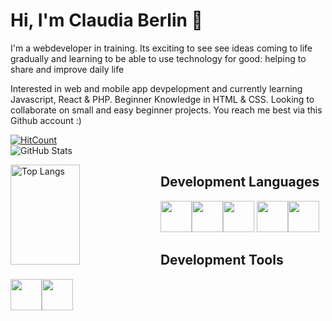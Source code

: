# Hi, I'm Claudia Berlin 👋

I'm a webdeveloper in training. Its exciting to see see ideas coming to life gradually and learning to be able to use technology for good: helping to share and improve daily life 

Interested in web and mobile app devpelopment and currently learning Javascript, React & PHP. Beginner Knowledge in HTML & CSS. Looking to collaborate on small and easy beginner projects. You reach me best via this Github account :)

<!---
ClaudiaBerlin/ClaudiaBerlin is a ✨ special ✨ repository because its `README.md` (this file) appears on your GitHub profile.
You can click the Preview link to take a look at your changes.
--->
[![HitCount](https://hits.dwyl.com/claudiaberlin/readme.svg?style=flat-square)](http://hits.dwyl.com/claudiaberlin/readme) <br>
![GitHub Stats](https://github-readme-stats.vercel.app/api?username=claudiaBerlin&theme=radical)

<a href="https://github.com/claudiaberlin/github-readme-stats">
  <img align="left" width="47%" height="160px" src="https://github-readme-stats.vercel.app/api/top-langs/?username=claudiaberlin&layout=compact&theme=material-palenight" alt="Top Langs"   />
</a>

## Development Languages
<img height=50 src="https://cdn.jsdelivr.net/gh/devicons/devicon/icons/javascript/javascript-original.svg"/><img height=50 src="https://cdn.jsdelivr.net/gh/devicons/devicon/icons/html5/html5-original.svg" /><img height=50 src="https://cdn.jsdelivr.net/gh/devicons/devicon/icons/css3/css3-original.svg" />
<img height=50 src="https://cdn.jsdelivr.net/gh/devicons/devicon/icons/react/react-original.svg" /><img height=50 src="https://cdn.jsdelivr.net/gh/devicons/devicon/icons/php/php-original.svg" />


## Development Tools
<img height=50 src="https://cdn.jsdelivr.net/gh/devicons/devicon/icons/wordpress/wordpress-original.svg" /><img height=50 src="https://cdn.jsdelivr.net/gh/devicons/devicon/icons/github/github-original.svg"/>


















